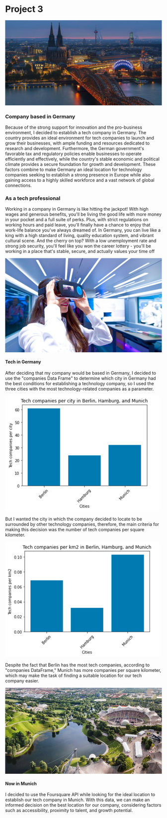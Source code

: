 # **Project 3**


![Germany](imagens/germany.png)


### **Company based in Germany**

Because of the strong support for innovation and the pro-business environment, I decided to establish a tech company in Germany. The country provides an ideal environment for tech companies to launch and grow their businesses, with ample funding and resources dedicated to research and development. Furthermore, the German government's favorable tax and regulatory policies enable businesses to operate efficiently and effectively, while the country's stable economic and political climate provides a secure foundation for growth and development. These factors combine to make Germany an ideal location for technology companies seeking to establish a strong presence in Europe while also gaining access to a highly skilled workforce and a vast network of global connections.

### As a tech professional
Working in a company in Germany is like hitting the jackpot! With high wages and generous benefits, you'll be living the good life with more money in your pocket and a full suite of perks. Plus, with strict regulations on working hours and paid leave, you'll finally have a chance to enjoy that work-life balance you've always dreamed of. In Germany, you can live like a king with a high standard of living, quality education system, and vibrant cultural scene. And the cherry on top? With a low unemployment rate and strong job security, you'll feel like you won the career lottery - you'll be working in a place that's stable, secure, and actually values your time off


![tech](imagens/tech.png)
#### **Tech in Germany**
After deciding that my company would be based in Germany, I decided to use the "companies Data Frame" to determine which city in Germany had the best conditions for establishing a technology company, so I used the three cities with the most technology-related companies as a parameter.

![n_companies](imagens/n_companies.png)


But I wanted the city in which the company decided to locate to be surrounded by other technology companies, therefore, the main criteria for making this decision was the number of tech companies per square kilometer.

![companiesk2](imagens/kilo.png)

Despite the fact that Berlin has the most tech companies, according to "companies DataFrame," Munich has more companies per square kilometer, which may make the task of finding a suitable location for our tech company easier.


![munich](imagens/munich.png)
#### **Now in Munich**
I decided to use the Foursquare API while looking for the ideal location to establish our tech company in Munich. With this data, we can make an informed decision on the best location for our company, considering factors such as accessibility, proximity to talent, and growth potential.